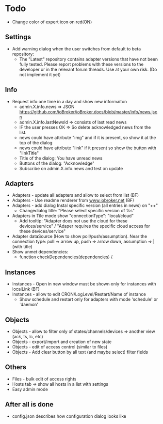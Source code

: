 # Todo

- Change color of expert icon on red(ON)

## Settings
- Add warning dialog when the user switches from default to beta repository:
  - The "Latest" repository contains adapter versions that have not been fully tested. Please report problems with these versions to the developer or in the relevant forum threads. Use at your own risk. (Do not implement it yet)

## Info
- Request info one time in a day and show new informaiton
  - admin.X.info.news => JSON https://github.com/ioBroker/ioBroker.docs/blob/master/info/news.json
  - admin.X.info.lastNewsId => consists of last read news
  - IF the user presses OK => So delete acknowledged news from the list.
  - news could have attribute "img" and if it is present, so show it at the top of the dialog
  - news could have attribute "link" if it present so show the button with "linkTitle"
  - Title of the dialog: You have unread news
  - Buttons of the dialog: "Acknowledge"
  - Subscribe on admin.X.info.news and test on update

## Adapters
- Adapters - update all adapters and allow to select from list (BF)
- Adapters - Use readme renderer from www.iobroker.net (BF)
- Adapters - add dialog Instal specific version (all entries in news) on "++"
  - Changedialog title: "Please select specific version of %s"
- Adapters in Tile mode show "connectionType": "local/cloud"
  - Add tooltip: "Adapter does not use the cloud for these devices/service" / "Adaper requires the specific cloud access for these devices/service"
- Adapter dataSource (How to show poll/push/assumption). Near the connection type: poll => arrow up, push => arrow down, assumption => | (with title)
- Show unmet dependencies: 
  - function checkDependencies(dependencies) {

## Instances  
- Instances - Open in new window must be shown only for instances with localLink (BF)
- Instances - allow to edit CRON/LogLevel/Restart/Name of instance
   - Show schedule and restart only for adapters with mode 'schedule' or 'daemon'

## Objects
- Objects - allow to filter only of states/channels/devices => another view (ack, ts, lc, etc)
- Objects - export/import and creation of new state
- Objects - edit of access control (similar to files)
- Objects - Add clear button by all text (and maybe select) filter fields

## Others
- Files - bulk edit of access rights
- Hosts tab => show all hosts in a list with settings
- Easy admin mode

## After all is done
- config.json describes how configuration dialog looks like
